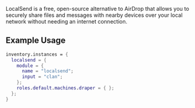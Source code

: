LocalSend is a free, open-source alternative to AirDrop that allows you to
securely share files and messages with nearby devices over your local network
without needing an internet connection.

## Example Usage

```nix
inventory.instances = {
  localsend = {
    module = {
      name = "localsend";
      input = "clan";
    };
    roles.default.machines.draper = { };
  };
}
```
